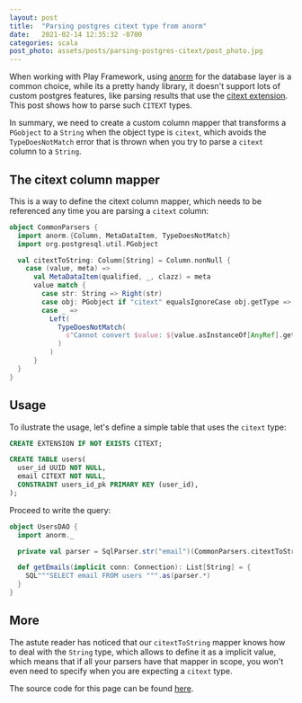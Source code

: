 ```yaml
---
layout: post
title:  "Parsing postgres citext type from anorm"
date:   2021-02-14 12:35:32 -0700
categories: scala
post_photo: assets/posts/parsing-postgres-citext/post_photo.jpg
---
```


When working with Play Framework, using [anorm](https://playframework.github.io/anorm/) for the database layer is a common choice, while its a pretty handy library, it doesn't support lots of custom postgres features, like parsing results that use the [citext extension](https://www.postgresql.org/docs/current/citext.html). This post shows how to parse such `CITEXT` types.

In summary, we need to create a custom column mapper that transforms a `PGobject` to a `String` when the object type is `citext`, which avoids the `TypeDoesNotMatch` error that is thrown when you try to parse a `citext` column to a `String`.

## The citext column mapper

This is a way to define the citext column mapper, which needs to be referenced any time you are parsing a `citext` column:

```scala
object CommonParsers {
  import anorm.{Column, MetaDataItem, TypeDoesNotMatch}
  import org.postgresql.util.PGobject

  val citextToString: Column[String] = Column.nonNull {
    case (value, meta) =>
      val MetaDataItem(qualified, _, clazz) = meta
      value match {
        case str: String => Right(str)
        case obj: PGobject if "citext" equalsIgnoreCase obj.getType => Right(obj.getValue)
        case _ =>
          Left(
            TypeDoesNotMatch(
              s"Cannot convert $value: ${value.asInstanceOf[AnyRef].getClass} to String for column $qualified, class = $clazz"
            )
          )
      }
  }
}
```

## Usage

To ilustrate the usage, let's define a simple table that uses the `citext` type:

```sql
CREATE EXTENSION IF NOT EXISTS CITEXT;

CREATE TABLE users(
  user_id UUID NOT NULL,
  email CITEXT NOT NULL,
  CONSTRAINT users_id_pk PRIMARY KEY (user_id),
);
```

Proceed to write the query:

```scala
object UsersDAO {
  import anorm._

  private val parser = SqlParser.str("email")(CommonParsers.citextToString))

  def getEmails(implicit conn: Connection): List[String] = {
    SQL"""SELECT email FROM users """.as(parser.*)
  }
}
```

## More
The astute reader has noticed that our `citextToString` mapper knows how to deal with the `String` type, which allows to define it as a implicit value, which means that if all your parsers have that mapper in scope, you won't even need to specify when you are expecting a `citext` type.


The source code for this page can be found [here](https://github.com/wiringbits/wiringbits.github.io/blob/master/_posts/2021-02-14-parsing-postgres-citext-type-from-anorm.md).
